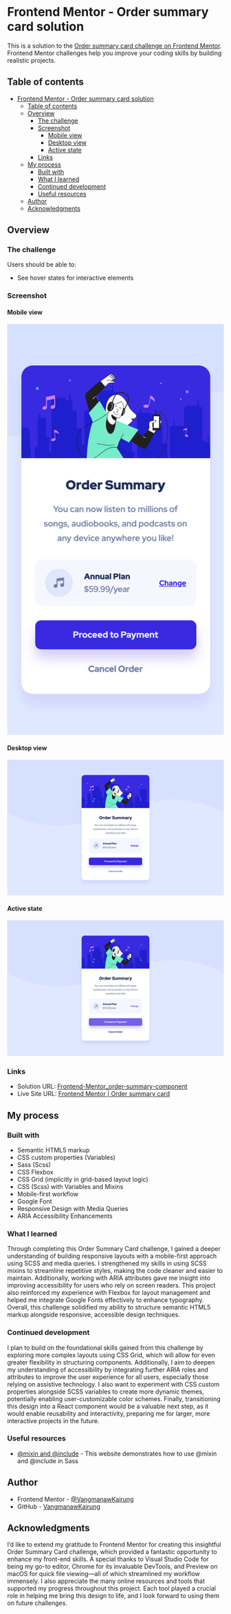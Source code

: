 # Frontend Mentor - Order summary card solution

This is a solution to the [Order summary card challenge on Frontend Mentor](https://www.frontendmentor.io/challenges/order-summary-component-QlPmajDUj). Frontend Mentor challenges help you improve your coding skills by building realistic projects. 

## Table of contents

- [Frontend Mentor - Order summary card solution](#frontend-mentor---order-summary-card-solution)
  - [Table of contents](#table-of-contents)
  - [Overview](#overview)
    - [The challenge](#the-challenge)
    - [Screenshot](#screenshot)
      - [Mobile view](#mobile-view)
      - [Desktop view](#desktop-view)
      - [Active state](#active-state)
    - [Links](#links)
  - [My process](#my-process)
    - [Built with](#built-with)
    - [What I learned](#what-i-learned)
    - [Continued development](#continued-development)
    - [Useful resources](#useful-resources)
  - [Author](#author)
  - [Acknowledgments](#acknowledgments)

## Overview

### The challenge

Users should be able to:

- See hover states for interactive elements

### Screenshot

#### Mobile view

![](./sources/screenshots/Mobile%20view.png)

#### Desktop view

![](./sources/screenshots/Desktop%20view.png)

#### Active state

![](./sources/screenshots/Active%20state.jpg)

### Links

- Solution URL: [Frontend-Mentor_order-summary-component](https://github.com/VangmanawKairung/Frontend-Mentor_order-summary-component?tab=readme-ov-file)
- Live Site URL: [Frontend Mentor | Order summary card](https://vangmanawkairung.github.io/Frontend-Mentor_order-summary-component/)

## My process

### Built with

- Semantic HTML5 markup
- CSS custom properties (Variables)
- Sass (Scss)
- CSS Flexbox
- CSS Grid (implicitly in grid-based layout logic)
- CSS (Scss) with Variables and Mixins
- Mobile-first workflow
- Google Font
- Responsive Design with Media Queries
- ARIA Accessibility Enhancements


### What I learned

Through completing this Order Summary Card challenge, I gained a deeper understanding of building responsive layouts with a mobile-first approach using SCSS and media queries. I strengthened my skills in using SCSS mixins to streamline repetitive styles, making the code cleaner and easier to maintain. Additionally, working with ARIA attributes gave me insight into improving accessibility for users who rely on screen readers. This project also reinforced my experience with Flexbox for layout management and helped me integrate Google Fonts effectively to enhance typography. Overall, this challenge solidified my ability to structure semantic HTML5 markup alongside responsive, accessible design techniques.

### Continued development

I plan to build on the foundational skills gained from this challenge by exploring more complex layouts using CSS Grid, which will allow for even greater flexibility in structuring components. Additionally, I aim to deepen my understanding of accessibility by integrating further ARIA roles and attributes to improve the user experience for all users, especially those relying on assistive technology. I also want to experiment with CSS custom properties alongside SCSS variables to create more dynamic themes, potentially enabling user-customizable color schemes. Finally, transitioning this design into a React component would be a valuable next step, as it would enable reusability and interactivity, preparing me for larger, more interactive projects in the future.

### Useful resources

- [@mixin and @include](https://sass-lang.com/documentation/at-rules/mixin/) - This website demonstrates how to use @mixin and @include in Sass

## Author

- Frontend Mentor - [@VangmanawKairung](https://www.frontendmentor.io/profile/VangmanawKairung)
- GitHub - [VangmanawKairung](https://github.com/VangmanawKairung)

## Acknowledgments

I’d like to extend my gratitude to Frontend Mentor for creating this insightful Order Summary Card challenge, which provided a fantastic opportunity to enhance my front-end skills. A special thanks to Visual Studio Code for being my go-to editor, Chrome for its invaluable DevTools, and Preview on macOS for quick file viewing—all of which streamlined my workflow immensely. I also appreciate the many online resources and tools that supported my progress throughout this project. Each tool played a crucial role in helping me bring this design to life, and I look forward to using them on future challenges.

